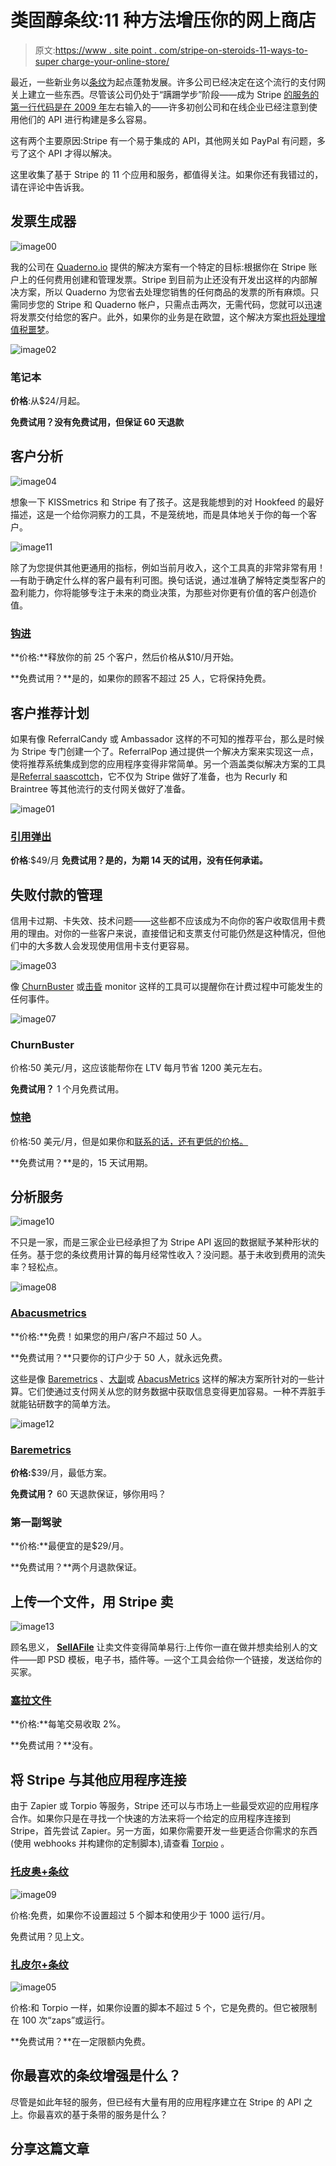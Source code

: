 # 类固醇条纹:11 种方法增压你的网上商店

> 原文:[https://www . site point . com/stripe-on-steroids-11-ways-to-super charge-your-online-store/](https://www.sitepoint.com/stripe-on-steroids-11-ways-to-supercharge-your-online-store/)

最近，一些新业务以[条纹](https://stripe.com/)为起点蓬勃发展。许多公司已经决定在这个流行的支付网关上建立一些东西。尽管该公司仍处于“蹒跚学步”阶段——成为 Stripe [的服务的第一行代码是在 2009 年](https://stripe.com/about/press)左右输入的——许多初创公司和在线企业已经注意到使用他们的 API 进行构建是多么容易。

这有两个主要原因:Stripe 有一个易于集成的 API，其他网关如 PayPal 有问题，多亏了这个 API 才得以解决。

这里收集了基于 Stripe 的 11 个应用和服务，都值得关注。如果你还有我错过的，请在评论中告诉我。

## 发票生成器

![image00](../Images/22fdfdae3f8b134377f05a97f6c928fc.png)

我的公司在 [Quaderno.io](http://www.quaderno.io) 提供的解决方案有一个特定的目标:根据你在 Stripe 账户上的任何费用创建和管理发票。Stripe 到目前为止还没有开发出这样的内部解决方案，所以 Quaderno 为您省去处理您销售的任何商品的发票的所有麻烦。只需同步您的 Stripe 和 Quaderno 帐户，只需点击两次，无需代码，您就可以迅速将发票交付给您的客户。此外，如果你的业务是在欧盟，这个解决方案[也将处理增值税噩梦](http://quaderno.io/stripe-vat-invoicing/)。

![image02](../Images/50e446f254570f05b148a10b65498c8c.png)

### 笔记本

**价格**:从$24/月起。

**免费试用？没有免费试用，但保证 60 天退款**

## 客户分析

![image04](../Images/b831f29e3287478f4bdd9f2c3e7f0ca8.png)

想象一下 KISSmetrics 和 Stripe 有了孩子。这是我能想到的对 Hookfeed 的最好描述，这是一个给你洞察力的工具，不是笼统地，而是具体地关于你的每一个客户。

![image11](../Images/1e69132eef385a81f663ddb233b8cca6.png)

除了为您提供其他更通用的指标，例如当前月收入，这个工具真的非常非常有用！—有助于确定什么样的客户最有利可图。换句话说，通过准确了解特定类型客户的盈利能力，你将能够专注于未来的商业决策，为那些对你更有价值的客户创造价值。

### [钩进](http://www.hookfeed.com)

**价格:**释放你的前 25 个客户，然后价格从$10/月开始。

**免费试用？**是的，如果你的顾客不超过 25 人，它将保持免费。

## 客户推荐计划

如果有像 ReferralCandy 或 Ambassador 这样的不可知的推荐平台，那么是时候为 Stripe 专门创建一个了。ReferralPop 通过提供一个解决方案来实现这一点，使将推荐系统集成到您的应用程序变得非常简单。另一个涵盖类似解决方案的工具是[Referral saascottch](http://www.referralsaasquatch.com/)，它不仅为 Stripe 做好了准备，也为 Recurly 和 Braintree 等其他流行的支付网关做好了准备。

![image01](../Images/7ead89840804ba362930dd0b90118953.png)

### [引用弹出](http://referralpop.com/)

**价格**:$49/月
**免费试用？是的，为期 14 天的试用，没有任何承诺。**

## 失败付款的管理

信用卡过期、卡失效、技术问题——这些都不应该成为不向你的客户收取信用卡费用的理由。对你的一些客户来说，直接借记和支票支付可能仍然是这种情况，但他们中的大多数人会发现使用信用卡支付更容易。

![image03](../Images/3c4ee77eb6208699234548b0791a2a11.png)

像 [ChurnBuster](http://www.churnbuster.io) 或[击昏](http://www.bestunning.net) monitor 这样的工具可以提醒你在计费过程中可能发生的任何事件。

![image07](../Images/47e48044c891408f42315c6cbc0abb30.png)

### ChurnBuster

价格:50 美元/月，这应该能帮你在 LTV 每月节省 1200 美元左右。

**免费试用？** 1 个月免费试用。

### [惊艳](http://bestunning.net)

价格:50 美元/月，但是如果你和[联系的话，还有更低的价格。](https://bestunning.net/#pricing)

**免费试用？**是的，15 天试用期。

## 分析服务

![image10](../Images/9b2b60f4b14dc7f4055d4c8ee64a9e3c.png)

不只是一家，而是三家企业已经承担了为 Stripe API 返回的数据赋予某种形状的任务。基于您的条纹费用计算的每月经常性收入？没问题。基于未收到费用的流失率？轻松点。

![image08](../Images/a0b71a854683bdf68e620c001ecfc04a.png)

### [Abacusmetrics](http://www.abacusmetrics.com)

**价格:**免费！如果您的用户/客户不超过 50 人。

**免费试用？**只要你的订户少于 50 人，就永远免费。

这些是像 [Baremetrics](http://baremetrics.io) 、[大副](http://firstofficer.io)或 [AbacusMetrics](http://www.abacusmetrics.com) 这样的解决方案所针对的一些计算。它们使通过支付网关从您的财务数据中获取信息变得更加容易。一种不弄脏手就能钻研数字的简单方法。

![image12](../Images/ece124af213241355bd760eeaf407ee1.png)

### [Baremetrics](http://www.baremetrics.io)

**价格:**$39/月，最低方案。

**免费试用？** 60 天退款保证，够你用吗？

### 第一副驾驶

**价格:**最便宜的是$29/月。

**免费试用？**两个月退款保证。

## 上传一个文件，用 Stripe 卖

![image13](../Images/2036244db166236061754e45854a252b.png)

顾名思义， [**SellAFile**](http://www.sellafile.co) 让卖文件变得简单易行:上传你一直在做并想卖给别人的文件——即 PSD 模板，电子书，插件等。—这个工具会给你一个链接，发送给你的买家。

### [塞拉文件](http://sellafile.co)

**价格:**每笔交易收取 2%。

**免费试用？**没有。

## 将 Stripe 与其他应用程序连接

由于 Zapier 或 Torpio 等服务，Stripe 还可以与市场上一些最受欢迎的应用程序合作。如果你只是在寻找一个快速的方法来将一个给定的应用程序连接到 Stripe，首先尝试 Zapier。另一方面，如果你需要开发一些更适合你需求的东西(使用 webhooks 并构建你的定制脚本),请查看 [Torpio](http://torpio.com) 。

### [托皮奥+条纹](https://torpio.com/services/stripe/)

![image09](../Images/4753e2a6b6c916ed77cdb2bc6be94b4d.png)

价格:免费，如果你不设置超过 5 个脚本和使用少于 1000 运行/月。

免费试用？见上文。

### [扎皮尔+条纹](https://zapier.com/zapbook/stripe/)

![image05](../Images/ac5076a086d1e2e0dd241282549d61a3.png)

价格:和 Torpio 一样，如果你设置的脚本不超过 5 个，它是免费的。但它被限制在 100 次“zaps”或运行。

**免费试用？**在一定限额内免费。

## 你最喜欢的条纹增强是什么？

尽管是如此年轻的服务，但已经有大量有用的应用程序建立在 Stripe 的 API 之上。你最喜欢的基于条带的服务是什么？

## 分享这篇文章